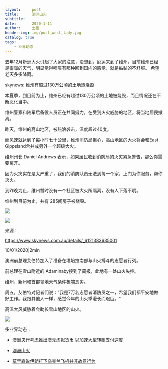 ```yaml
---
layout:     post
title:      澳洲山火
subtitle:   
date:       2020-1-11
author:     土猪
header-img: img/post_west_lady.jpg
catalog: true
tags:
    - 业界动态
---
```




去年12月新洲大火引起了大家的注意，没想到，厄运来到了维州，目前维州已经是雾霭的天气，明显觉得咽喉有那种回到国内的感觉，就是黏黏的不舒服。 希望老天多多降雨。 

skynews: 维州有超过130万公顷的土地遭烧毁

本夏季，到目前为止，维州已经有超过130万公顷的土地被烧毁，而且情况还在不断恶化当中。

维州警察和陆军后备役人员正在共同努力，在受到火灾威胁的地区，将当地居民撤离。

昨天，维州的高山地区，被热浪袭击，温度超过40度。

而风速就达到了每小时七十公里，维州消防局担心，高山地区的大火将会和East Gippsland合并成另外一个超级大火。

维州州长 Daniel Andrews 表示，如果居民收到消防局的火灾紧急警告，那么你需要离开。

因为火灾实在是太严重了，我们的消防队员无法到每一个家，上门为你服务，帮你灭火。

到昨晚为止，维州暂时没有一个社区被大火所隔离，没有人下落不明。

维州到目前为止，共有 285间房子被烧毁。

![](https://cdn.steemitimages.com/DQma5wzGoPvhiEGLPrw895g2HmBv58qfNDSLJVXcN5jHMrC/image.png)

![](https://cdn.steemitimages.com/DQmRGY2qQNEL1a2xbZUu2aAZXk2ArrzXacmtcGUuuYr5nf3/image.png)



来源：

https://www.skynews.com.au/details/_6121383635001

10/01/2020|2min


澳洲前总理艾伯特加入了准备在堪培拉南部与山火搏斗的志愿者行列。

前总理在雪山附近的 Adaminaby接到了简报，此地有一处山火失控。

维州、新州和首都领地天气条件极端恶劣。

周五，艾伯特对记者们说：“我是7万名志愿者消防员之一，希望我们都平安地做好工作。我跟其他人一样，感觉今年的山火季漫长而艰巨。“

高温大风威胁着会助长雪山地区的山火。



![](https://cdn.steemitimages.com/DQmNwTqbnLNvf3iz2ZNEUJPs8W2LNidBXNQEWXJRBZ5H2T8/image.png)

多业界动态：

- [澳洲央行考虑推出澳元虚拟货币 以加速大型转账支付速度](http://livinginau.life/2020/01/12/%E6%BE%B3%E6%B4%B2%E5%A4%AE%E8%A1%8C%E8%80%83%E8%99%91%E6%8E%A8%E5%87%BA%E6%BE%B3%E5%85%83%E8%99%9A%E6%8B%9F%E8%B4%A7%E5%B8%81/)

- [澳洲山火](http://livinginau.life/2020/01/11/%E6%BE%B3%E6%B4%B2%E5%B1%B1%E7%81%AB/)

- [莫里森说伊朗打下乌克兰飞机并非故意行为](http://livinginau.life/2020/01/11/%E4%BC%8A%E6%9C%97%E6%89%93%E4%B8%8B%E4%B9%8C%E5%85%8B%E5%85%B0%E9%A3%9E%E6%9C%BA%E5%B9%B6%E9%9D%9E%E6%95%85%E6%84%8F%E8%A1%8C%E4%B8%BA/)